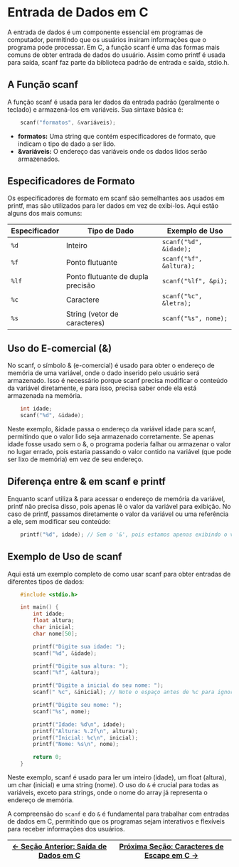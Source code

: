 # Entrada de Dados em C

A entrada de dados é um componente essencial em programas de computador, permitindo que os usuários insiram informações que o programa pode processar. Em C, a função scanf é uma das formas mais comuns de obter entrada de dados do usuário. Assim como printf é usada para saída, scanf faz parte da biblioteca padrão de entrada e saída, stdio.h.

## A Função scanf

A função scanf é usada para ler dados da entrada padrão (geralmente o teclado) e armazená-los em variáveis. Sua sintaxe básica é:

```c
    scanf("formatos", &variáveis);
```

- **formatos:** Uma string que contém especificadores de formato, que indicam o tipo de dado a ser lido.
- **&variáveis:** O endereço das variáveis onde os dados lidos serão armazenados.

## Especificadores de Formato

Os especificadores de formato em scanf são semelhantes aos usados em printf, mas são utilizados para ler dados em vez de exibi-los. Aqui estão alguns dos mais comuns:

| Especificador | Tipo de Dado                | Exemplo de Uso            |
|---------------|-----------------------------|---------------------------|
| `%d`          | Inteiro                     | `scanf("%d", &idade);`    |
| `%f`          | Ponto flutuante             | `scanf("%f", &altura);`   |
| `%lf`         | Ponto flutuante de dupla precisão | `scanf("%lf", &pi);`      |
| `%c`          | Caractere                   | `scanf("%c", &letra);`    |
| `%s`          | String (vetor de caracteres)| `scanf("%s", nome);`      |

## Uso do E-comercial (&)

No scanf, o símbolo & (e-comercial) é usado para obter o endereço de memória de uma variável, onde o dado inserido pelo usuário será armazenado. Isso é necessário porque scanf precisa modificar o conteúdo da variável diretamente, e para isso, precisa saber onde ela está armazenada na memória.

```c
    int idade;
    scanf("%d", &idade);
```

Neste exemplo, &idade passa o endereço da variável idade para scanf, permitindo que o valor lido seja armazenado corretamente. Se apenas idade fosse usado sem o &, o programa poderia falhar ou armazenar o valor no lugar errado, pois estaria passando o valor contido na variável (que pode ser lixo de memória) em vez de seu endereço.

## Diferença entre & em scanf e printf

Enquanto scanf utiliza & para acessar o endereço de memória da variável, printf não precisa disso, pois apenas lê o valor da variável para exibição. No caso de printf, passamos diretamente o valor da variável ou uma referência a ele, sem modificar seu conteúdo:

```c
    printf("%d", idade); // Sem o '&', pois estamos apenas exibindo o valor
```

## Exemplo de Uso de scanf

Aqui está um exemplo completo de como usar scanf para obter entradas de diferentes tipos de dados:

```c
    #include <stdio.h>

    int main() {
        int idade;
        float altura;
        char inicial;
        char nome[50];

        printf("Digite sua idade: ");
        scanf("%d", &idade);

        printf("Digite sua altura: ");
        scanf("%f", &altura);

        printf("Digite a inicial do seu nome: ");
        scanf(" %c", &inicial); // Note o espaço antes de %c para ignorar espaços em branco anteriores

        printf("Digite seu nome: ");
        scanf("%s", nome);

        printf("Idade: %d\n", idade);
        printf("Altura: %.2f\n", altura);
        printf("Inicial: %c\n", inicial);
        printf("Nome: %s\n", nome);

        return 0;
    }
```

Neste exemplo, scanf é usado para ler um inteiro (idade), um float (altura), um char (inicial) e uma string (nome). O uso do `&` é crucial para todas as variáveis, exceto para strings, onde o nome do array já representa o endereço de memória.

A compreensão do `scanf` e do `&` é fundamental para trabalhar com entradas de dados em C, permitindo que os programas sejam interativos e flexíveis para receber informações dos usuários.

| [← Seção Anterior: Saída de Dados em C](https://github.com/ArturColen/Pre-AEDS1-Workshop/blob/main/materiais/02-entrada-e-saida-de-dados/02.03-saida-de-dados.md) | [Próxima Seção: Caracteres de Escape em C →](https://github.com/ArturColen/Pre-AEDS1-Workshop/blob/main/materiais/02-entrada-e-saida-de-dados/02.05-caracteres-de-escape.md) |
|---------------------------|------------------------------------------------------|
